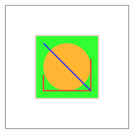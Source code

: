 <svg width="391" height="391" viewBox="-70.5 -70.5 391 391" xmlns="http://www.w3.org/2000/svg">
<rect fill="#fff" stroke="#000" x="-70" y="-70" width="390" height="390"/>
<g opacity="0.8">
<rect x="25" y="25" width="200" height="200" fill="lime" stroke-width="4" stroke="pink" />
	<circle cx="125" cy="125" r="75" fill="orange" />
	<polyline points="50,150 50,200 200,200 200,100" stroke="red" stroke-width="4" fill="none" />
	<line x1="50" y1="50" x2="200" y2="200" stroke="blue" stroke-width="4" />
</g>
</svg>